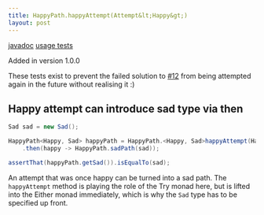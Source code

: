 ```yaml
---
title: HappyPath.happyAttempt(Attempt&lt;Happy&gt;)
layout: post
---
```

[javadoc](https://oss.sonatype.org/service/local/repositories/releases/archive/io/github/theangrydev/business-flows/10.1.11/business-flows-10.1.11-javadoc.jar/!/io/github/theangrydev/businessflows/HappyPath.html#happyAttempt-io.github.theangrydev.businessflows.Attempt-) [usage tests](https://github.com/theangrydev/business-flows/blob/master/src/test/java/api/HappyAttemptApiTest.java)

Added in version 1.0.0

These tests exist to prevent the failed solution to <a href="https://github.com/theangrydev/business-flows/issues/12">#12</a>
from being attempted again in the future without realising it :)

## Happy attempt can introduce sad type via then
```java
Sad sad = new Sad();

HappyPath<Happy, Sad> happyPath = HappyPath.<Happy, Sad>happyAttempt(Happy::new)
    .then(happy -> HappyPath.sadPath(sad));

assertThat(happyPath.getSad()).isEqualTo(sad);
```
An attempt that was once happy can be turned into a sad path.
The `happyAttempt` method is playing the role of the Try monad here, but is lifted into the Either monad immediately, which is why the `Sad` type has to be specified up front.


